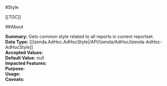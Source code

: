 #Style

[[_TOC_]]

##About

**Summary:**  Gets common style related to all reports in current reportset.   
**Data Type:** [[Izenda.AdHoc.AdHocStyle|/API/Izenda/AdHoc/Izenda-AdHoc-AdHocStyle]]  
**Accepted Values:**   
**Default Value:** null  
**Impacted Features:**   
**Purpose:**   
**Usage:**   
**Caveats:**   

